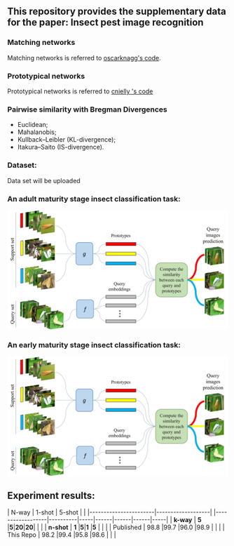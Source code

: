 ## This repository provides the supplementary data for the paper: Insect pest image recognition

### Matching networks
Matching networks is referred to [oscarknagg's code](https://github.com/oscarknagg/few-shot).

### Prototypical networks
Prototypical networks is referred to [cnielly
's code](https://github.com/cnielly/prototypical-networks-omniglot)

### Pairwise similarity with Bregman Divergences

- Euclidean;
- Mahalanobis;
- Kullback–Leibler (KL-divergence);
- Itakura–Saito (IS-divergence).

### Dataset:
Data set will be uploaded

### An adult maturity stage insect classification task:

![Episode](/Figures/task_example_adult.jpg)

### An early maturity stage insect classification task:

![Episode](/Figures/task_example_adult.jpg)

## Experiment results:

|       N-way      | 1-shot                |  5-shot           |
|                  |-----------------------|-------------------|
|------------------|----------|-----|------|------|------|-----|
| **k-way**        | **5**    |**5**|**20**|**20**|      |  |
| **n-shot**       | **1**    |**5**|**1** |**5** | | |
| Published        | 98.8     |99.7 |96.0  |98.9  | | |
| This Repo        | 98.2     |99.4 |95.8  |98.6  | | |

